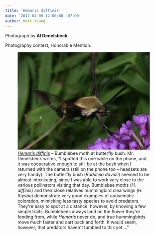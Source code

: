 ```yaml
---
title: 'Hemaris diffinis'
date: '2017-01-09 12:00:00 -07:00'
author: Matt Young
---
```

Photograph by **Al Denelsbeck**.

Photography contest, Honorable Mention.

<figure>
<img src="/uploads/2017/Denelsbeck.Hemaris_diffinis.jpg" alt="Pentatomidae" />
<figcaption>
<a href="https://en.wikipedia.org/wiki/Hemaris_diffinis"><i>Hemaris diffinis</i></a> &ndash; Bumblebee moth at butterfly bush. Mr. Denelsbeck writes, "I spotted this one while on the phone, and it was cooperative enough to still be at the bush when I returned with the camera (still on the phone too &ndash; headsets are very handy). The butterfly bush (<i>Buddleia davidii</i>) seemed to be almost intoxicating, since I was able to work very close to the various pollinators visiting that day. Bumblebee moths (<i>H. diffinis</i>) and their close relatives  hummingbird clearwings (<i>H. thysbe</i>) demonstrate very good examples of aposematic coloration, mimicking less tasty species to avoid predators. They're easy to spot at a distance, however, by knowing a few simple traits. Bumblebees always land on the flower they're feeding from, while <i>Hemaris</i> never do, and true hummingbirds move much faster and dart back and forth. It would seem, however, that predators haven't tumbled to this yet...."
</figcaption>
</figure>
